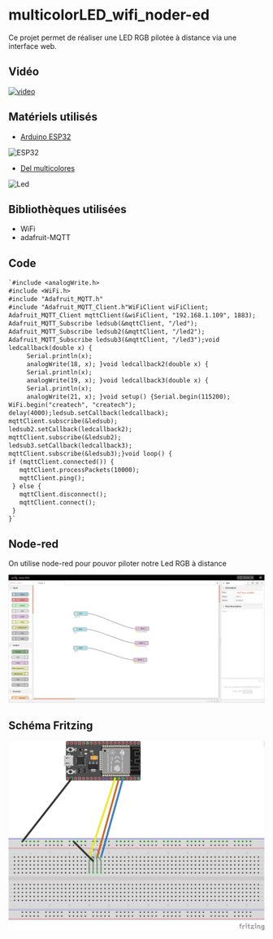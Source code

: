 # **multicolorLED_wifi_noder-ed**

  Ce projet permet de réaliser une LED RGB pilotée à distance via une interface web.  
  
## Vidéo 

[![video](https://img.youtube.com/vi/pIA5Q94g/0.jpg)](https://www.youtube.com/watch?v=pIA5Q94g)

## Matériels utilisés  

* [Arduino ESP32](https://www.amazon.fr/SeeKool-ESP-32S-d%C3%A9veloppement-Bluetooth-Ultra-Low/dp/B07DPP3BGZ/ref=sr_1_2_sspa?ie=UTF8&qid=1550052255&sr=8-2-spons&keywords=arduino+esp32&psc=1)

![ESP32](https://images-na.ssl-images-amazon.com/images/I/61H9-mWSrAL._SL1001_.jpg)


* [Del multicolores](https://www.amazon.fr/SODIAL-diode-electroluminescente-tete-ronde/dp/B00F4MGA0I/ref=sr_1_1?ie=UTF8&qid=1550052436&sr=8-1&keywords=led+rgb+arduino)

![Led](https://images-na.ssl-images-amazon.com/images/I/61U853WOASL._SL1000_.jpg)

## Bibliothèques utilisées  


* WiFi
* adafruit-MQTT


## Code

```
`#include <analogWrite.h>
#include <WiFi.h>
#include "Adafruit_MQTT.h"
#include "Adafruit_MQTT_Client.h"WiFiClient wiFiClient;
Adafruit_MQTT_Client mqttClient(&wiFiClient, "192.168.1.109", 1883);
Adafruit_MQTT_Subscribe ledsub(&mqttClient, "/led");
Adafruit_MQTT_Subscribe ledsub2(&mqttClient, "/led2");
Adafruit_MQTT_Subscribe ledsub3(&mqttClient, "/led3");void ledcallback(double x) {
     Serial.println(x);
     analogWrite(18, x); }void ledcallback2(double x) {
     Serial.println(x);
     analogWrite(19, x); }void ledcallback3(double x) {
     Serial.println(x);
     analogWrite(21, x); }void setup() {Serial.begin(115200);
WiFi.begin("createch", "createch");
delay(4000);ledsub.setCallback(ledcallback);
mqttClient.subscribe(&ledsub);
ledsub2.setCallback(ledcallback2);
mqttClient.subscribe(&ledsub2);
ledsub3.setCallback(ledcallback3);
mqttClient.subscribe(&ledsub3);}void loop() {
if (mqttClient.connected()) {
   mqttClient.processPackets(10000);
   mqttClient.ping();
 } else {
   mqttClient.disconnect();
   mqttClient.connect();
 }
}`
```

## Node-red 

On utilise node-red pour pouvor piloter notre Led RGB à distance 

![Nodered](nodered1.png)


## Schéma Fritzing

![fritzing](frit.png)




